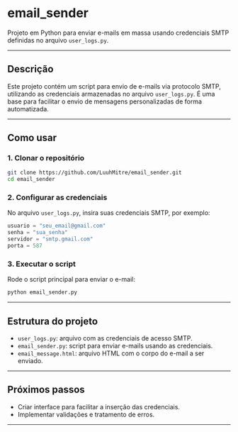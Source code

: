 
# email_sender

Projeto em Python para enviar e-mails em massa usando credenciais SMTP definidas no arquivo `user_logs.py`.

---

## Descrição

Este projeto contém um script para envio de e-mails via protocolo SMTP, utilizando as credenciais armazenadas no arquivo `user_logs.py`. É uma base para facilitar o envio de mensagens personalizadas de forma automatizada.

---

## Como usar

### 1. Clonar o repositório

```bash
git clone https://github.com/LuuhMitre/email_sender.git
cd email_sender
```

### 2. Configurar as credenciais

No arquivo `user_logs.py`, insira suas credenciais SMTP, por exemplo:

```python
usuario = "seu_email@gmail.com"
senha = "sua_senha"
servidor = "smtp.gmail.com"
porta = 587
```

### 3. Executar o script

Rode o script principal para enviar o e-mail:

```bash
python email_sender.py
```



---

## Estrutura do projeto

- `user_logs.py`: arquivo com as credenciais de acesso SMTP.
- `email_sender.py`: script para enviar e-mails usando as credenciais.
- `email_message.html`: arquivo HTML com o corpo do e-mail a ser enviado.

---


## Próximos passos

- Criar interface para facilitar a inserção das credenciais.
- Implementar validações e tratamento de erros.

---

